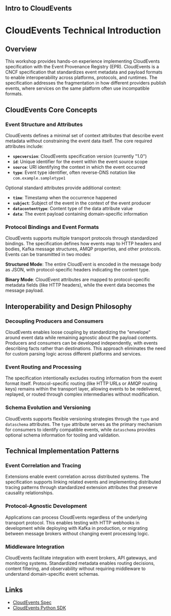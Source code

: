## Intro to CloudEvents

# CloudEvents Technical Introduction

## Overview

This workshop provides hands-on experience implementing CloudEvents specification with the Event Provenance Registry (EPR). CloudEvents is a CNCF specification that standardizes event metadata and payload formats to enable interoperability across platforms, protocols, and runtimes. The specification addresses the fragmentation in how different providers publish events, where services on the same platform often use incompatible formats.

## CloudEvents Core Concepts

### Event Structure and Attributes

CloudEvents defines a minimal set of context attributes that describe event metadata without constraining the event data itself. The core required attributes include:

- **`specversion`**: CloudEvents specification version (currently "1.0")  
- **`id`**: Unique identifier for the event within the event source scope
- **`source`**: URI identifying the context in which the event occurred
- **`type`**: Event type identifier, often reverse-DNS notation like `com.example.sampletype1`

Optional standard attributes provide additional context:
- **`time`**: Timestamp when the occurrence happened  
- **`subject`**: Subject of the event in the context of the event producer
- **`datacontenttype`**: Content type of the data attribute value
- **`data`**: The event payload containing domain-specific information

### Protocol Bindings and Event Formats

CloudEvents supports multiple transport protocols through standardized bindings. The specification defines how events map to HTTP headers and bodies, Kafka message structures, AMQP properties, and other protocols. Events can be transmitted in two modes:

**Structured Mode**: The entire CloudEvent is encoded in the message body as JSON, with protocol-specific headers indicating the content type.

**Binary Mode**: CloudEvent attributes are mapped to protocol-specific metadata fields (like HTTP headers), while the event data becomes the message payload.

## Interoperability and Design Philosophy

### Decoupling Producers and Consumers

CloudEvents enables loose coupling by standardizing the "envelope" around event data while remaining agnostic about the payload contents. Producers and consumers can be developed independently, with events describing facts rather than destinations. This approach eliminates the need for custom parsing logic across different platforms and services.

### Event Routing and Processing

The specification intentionally excludes routing information from the event format itself. Protocol-specific routing (like HTTP URLs or AMQP routing keys) remains within the transport layer, allowing events to be redelivered, replayed, or routed through complex intermediaries without modification.

### Schema Evolution and Versioning

CloudEvents supports flexible versioning strategies through the `type` and `dataschema` attributes. The `type` attribute serves as the primary mechanism for consumers to identify compatible events, while `dataschema` provides optional schema information for tooling and validation.

## Technical Implementation Patterns

### Event Correlation and Tracing  

Extensions enable event correlation across distributed systems. The specification supports linking related events and implementing distributed tracing patterns through standardized extension attributes that preserve causality relationships.

### Protocol-Agnostic Development

Applications can process CloudEvents regardless of the underlying transport protocol. This enables testing with HTTP webhooks in development while deploying with Kafka in production, or migrating between message brokers without changing event processing logic.

### Middleware Integration

CloudEvents facilitate integration with event brokers, API gateways, and monitoring systems. Standardized metadata enables routing decisions, content filtering, and observability without requiring middleware to understand domain-specific event schemas.

## Links

- [CloudEvents Spec](https://github.com/cloudevents/spec)
- [CloudEvents Python SDK](https://github.com/cloudevents/sdk-python)
